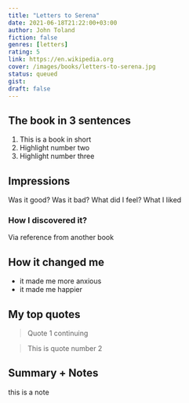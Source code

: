 ```yaml
---
title: "Letters to Serena"
date: 2021-06-18T21:22:00+03:00
author: John Toland
fiction: false
genres: [letters]
rating: 5
link: https://en.wikipedia.org
cover: /images/books/letters-to-serena.jpg
status: queued
gist: 
draft: false
---
```


## The book in 3 sentences

1. This is a book in short
2. Highlight number two
3. Highlight number three

## Impressions

Was it good? Was it bad? What did I feel? What I liked

### How I discovered it?

Via reference from another book

## How it changed me

- it made me more anxious
- it made me happier

## My top quotes

> Quote 1
> continuing

> This is quote number 2

## Summary + Notes

this is a note
